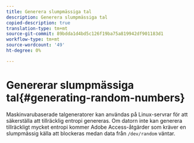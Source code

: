 ```yaml
---
title: Generera slumpmässiga tal
description: Generera slumpmässiga tal
copied-description: true
translation-type: tm+mt
source-git-commit: 89bdda1d4bd5c126f19ba75a819942df901183d1
workflow-type: tm+mt
source-wordcount: '49'
ht-degree: 0%

---
```



# Genererar slumpmässiga tal{#generating-random-numbers}

Maskinvarubaserade talgeneratorer kan användas på Linux-servrar för att säkerställa att tillräcklig entropi genereras. Om datorn inte kan generera tillräckligt mycket entropi kommer Adobe Access-åtgärder som kräver en slumpmässig källa att blockeras medan data från `/dev/random` väntar.
